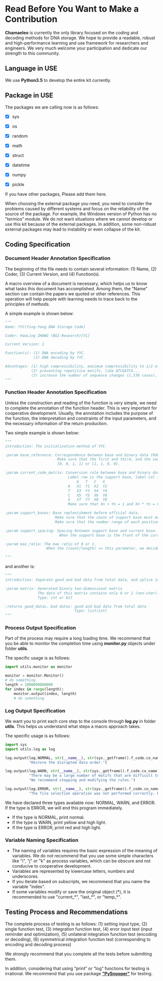 # Read Before You Want to Make a Contribution
**Chamaeleo** is currently the only library focused on the coding and decoding methods for DNA storage.
We hope to provide a readable, robust and high-performance learning and use framework for researchers and engineers.
We very much welcome your participation and dedicate our strength to this community.

## Language in USE
We use **Python3.5** to develop the entire kit currently.

## Package in USE
The packages we are calling now is as follows:

- [x] sys
- [x] os
- [x] random
- [x] math
- [x] struct
- [x] datetime
- [x] numpy
- [x] pickle


If you have other packages, Please add them here.

When choosing the external package you need, you need to consider the problems caused by different systems and focus on the reliability of the source of the package.
For example, the Windows version of Python has no "termios" module.
We do not want situations where we cannot develop or use this kit because of the external packages.
In addition, some non-robust external packages may lead to instability or even collapse of the kit.

## Coding Specification
### Document Header Annotation Specification
The beginning of the file needs to contain several information:
(1) Name, (2) Coder, (3) Current Version, and (4) Function(s).

A macro overview of a document is necessary, which helps us to know what tasks this document has accomplished.
Among them, the "Name" section can contain the papers we quoted or other references.
This operation will help people with learning needs to trace back to the principles of methods.


A simple example is shown below:

```python
"""
Name: YYC(Ying-Yang DNA Storage Code)

Coder: HaoLing ZHANG (BGI-Research)[V1]

Current Version: 1

Function(s): (1) DNA encoding by YYC.
             (2) DNA decoding by YYC.

Advantages: (1) high compressibility, maximum compressibility to 1/2 of the original data.
            (2) preventing repetitive motifs, like ATCGATCG...
            (3) increase the number of sequence changes (1,536 cases), increasing data security.
"""
```

### Function Header Annotation Specification
Unless the construction and reading of the function is very simple, we need to complete the annotation of the function header.
This is very important for cooperative development.
Usually, the annotation includes the purpose of the function, the interpretation and constraints of the input parameters, and the necessary information of the return production.


Two simple example is shown below:
```python
"""
introduction: The initialization method of YYC.

:param base_reference: Correspondence between base and binary data (RULE 1).
                        Make sure that the first and third, and the second and fourth are equal, so there are only two cases:
                        [0, 0, 1, 1] or [1, 1, 0, 0].

:param current_code_matrix: Conversion rule between base and binary data based on support base and current base (RULE 2).
                             Label row is the support base, label col is the current base.
                                 A   T   C   G
                             A   X1  Y1  X2  Y2
                             T   X3  Y3  X4  Y4
                             C   X5  Y5  X6  Y6
                             G   X7  Y7  X8  Y8
                             Make sure that Xn + Yn = 1 and Xn * Yn = 0, n is in [1, 8].

:param support_bases: Base replenishment before official data.
                       Make sure that the count of support base must more than support spacing.
                       Make sure that the number range of each position is {0, 1, 2, 3}, reference base index.

:param support_spacing: Spacing between support base and current base.
                         When the support base is the front of the current base, the spacing is 0.

:param max_ratio: The max ratio of 0 or 1.
                   When the (count/length) >= this parameter, we decide that this binary sequence is not good.

"""
```

and another is:

```python
"""
introduction: Separate good and bad data from total data, and splice index and data as a list

:param matrix: Generated binary two-dimensional matrix
               The data of this matrix contains only 0 or 1 (non-char).
               Type: int or bit

:returns good_datas, bad datas: good and bad data from total data
                                Type: list(int)
"""
```

### Process Output Specification
Part of the process may require a long loading time.
We recommend that you be able to monitor the completion time using **monitor.py** objects under folder **utils**.

The specific usage is as follows:

```python
import utils.monitor as monitor

monitor = monitor.Monitor()
# do something
length = 1000000000000
for index in range(length):
    monitor.output(index, length)
    # do something
```

### Log Output Specification
We want you to print each core step to the console through **log.py**  in folder **utils**.
This helps us understand what steps a macro approach takes.

The specific usage is as follows:

```python
import sys
import utils.log as log

log.output(log.NORMAL, str(__name__), str(sys._getframe().f_code.co_name),
           "Restore the disrupted data order.")

log.output(log.WARN, str(__name__), str(sys._getframe().f_code.co_name),
           "There may be a large number of motifs that are difficult to use. "
           "We recommend stopping and modifying the rules.")

log.output(log.ERROR, str(__name__), str(sys._getframe().f_code.co_name),
           "The file selection operation was not performed correctly. Please complete the operation again!")
```
We have declared three types available now: NORMAL, WARN, and ERROR.
If the type is ERROR, we will end this program immediately.
- If the type is NORMAL, print normal.
- If the type is WARN, print yellow and high light.
- If the type is ERROR, print red and high light.

### Variable Naming Specification
* The naming of variables requires the basic expression of the meaning of variables.
  We do not recommend that you use some simple characters like "i", "j" or "k" as process variables, which can be obscure and not conducive to cooperative development.
* Variables are represented by lowercase letters, numbers and underscores.
* If you iterate based on subscripts, we recommend that you name the variable "index".
* If some variables modify or save the original object (\*), it is recommended to use "current_\*", "last_\*", or "temp_\*".

## Testing Process and Recommendations
The complete process of testing is as follows:
(1) setting input type, (2) single function test, (3) integration function test, (4) error input test (input reminder and optimization),
(5) unilateral integration function test (encoding or decoding), (6) symmetrical integration function test (corresponding to encoding and decoding process)

We strongly recommend that you complete all the tests before submitting them.

In addition, considering that using “print” or “log” functions for testing is irrational.
We recommend that you use package [**"PySnooper"**](https://github.com/cool-RR/PySnooper) for testing.
